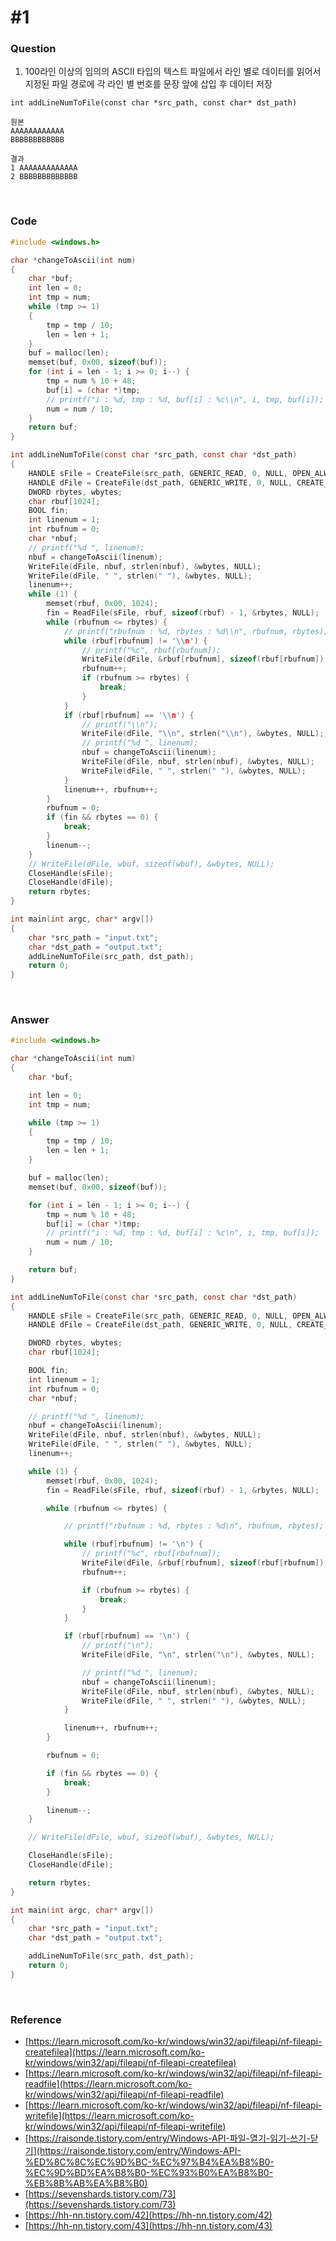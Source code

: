 # #1

### Question

1. 100라인 이상의 임의의 ASCII 타입의 텍스트 파일에서 라인 별로 데이터를 읽어서 지정된 파일 경로에 각 라인 별 번호를 문장 앞에 삽입 후 데이터 저장

```
int addLineNumToFile(const char *src_path, const char* dst_path)

원본
AAAAAAAAAAAA
BBBBBBBBBBBB

결과
1 AAAAAAAAAAAAA
2 BBBBBBBBBBBBB
```



<br>



### Code

```c
#include <windows.h>

char *changeToAscii(int num)
{
	char *buf;
	int len = 0;
	int tmp = num;
	while (tmp >= 1)
	{
		tmp = tmp / 10;
		len = len + 1;
	}
	buf = malloc(len);
	memset(buf, 0x00, sizeof(buf));
	for (int i = len - 1; i >= 0; i--) {
		tmp = num % 10 + 48;
		buf[i] = (char *)tmp;
		// printf("i : %d, tmp : %d, buf[i] : %c\\n", i, tmp, buf[i]);
		num = num / 10;
	}
	return buf;
}

int addLineNumToFile(const char *src_path, const char *dst_path)
{
	HANDLE sFile = CreateFile(src_path, GENERIC_READ, 0, NULL, OPEN_ALWAYS, 0, NULL);
	HANDLE dFile = CreateFile(dst_path, GENERIC_WRITE, 0, NULL, CREATE_ALWAYS, 0, NULL);
	DWORD rbytes, wbytes;
	char rbuf[1024];
	BOOL fin;
	int linenum = 1;
	int rbufnum = 0;
	char *nbuf;
	// printf("%d ", linenum);
	nbuf = changeToAscii(linenum);
	WriteFile(dFile, nbuf, strlen(nbuf), &wbytes, NULL);
	WriteFile(dFile, " ", strlen(" "), &wbytes, NULL);
	linenum++;
	while (1) {
		memset(rbuf, 0x00, 1024);
		fin = ReadFile(sFile, rbuf, sizeof(rbuf) - 1, &rbytes, NULL);
		while (rbufnum <= rbytes) {
			// printf("rbufnum : %d, rbytes : %d\\n", rbufnum, rbytes);
			while (rbuf[rbufnum] != '\\n') {
				// printf("%c", rbuf[rbufnum]);
				WriteFile(dFile, &rbuf[rbufnum], sizeof(rbuf[rbufnum]), &wbytes, NULL);
				rbufnum++;
				if (rbufnum >= rbytes) {
					break;
				}
			}
			if (rbuf[rbufnum] == '\\n') {
				// printf("\\n");
				WriteFile(dFile, "\\n", strlen("\\n"), &wbytes, NULL);
				// printf("%d ", linenum);
				nbuf = changeToAscii(linenum);
				WriteFile(dFile, nbuf, strlen(nbuf), &wbytes, NULL);
				WriteFile(dFile, " ", strlen(" "), &wbytes, NULL);
			}
			linenum++, rbufnum++;
		}
		rbufnum = 0;
		if (fin && rbytes == 0) {
			break;
		}
		linenum--;
	}
	// WriteFile(dFile, wbuf, sizeof(wbuf), &wbytes, NULL);
	CloseHandle(sFile);
	CloseHandle(dFile);
	return rbytes;
}

int main(int argc, char* argv[])
{
	char *src_path = "input.txt";
	char *dst_path = "output.txt";
	addLineNumToFile(src_path, dst_path);
	return 0;
}
```



<br>



### Answer

```c
#include <windows.h>

char *changeToAscii(int num)
{
	char *buf;

	int len = 0;
	int tmp = num;

	while (tmp >= 1)
	{
		tmp = tmp / 10;
		len = len + 1;
	}

	buf = malloc(len);
	memset(buf, 0x00, sizeof(buf));

	for (int i = len - 1; i >= 0; i--) {
		tmp = num % 10 + 48;
		buf[i] = (char *)tmp;
		// printf("i : %d, tmp : %d, buf[i] : %c\n", i, tmp, buf[i]);
		num = num / 10;
	}

	return buf;
}

int addLineNumToFile(const char *src_path, const char *dst_path)
{
	HANDLE sFile = CreateFile(src_path, GENERIC_READ, 0, NULL, OPEN_ALWAYS, 0, NULL);
	HANDLE dFile = CreateFile(dst_path, GENERIC_WRITE, 0, NULL, CREATE_ALWAYS, 0, NULL);

	DWORD rbytes, wbytes;
	char rbuf[1024];

	BOOL fin;
	int linenum = 1;
	int rbufnum = 0;
	char *nbuf;

	// printf("%d ", linenum);
	nbuf = changeToAscii(linenum);
	WriteFile(dFile, nbuf, strlen(nbuf), &wbytes, NULL);
	WriteFile(dFile, " ", strlen(" "), &wbytes, NULL);
	linenum++;

	while (1) {
		memset(rbuf, 0x00, 1024);
		fin = ReadFile(sFile, rbuf, sizeof(rbuf) - 1, &rbytes, NULL);

		while (rbufnum <= rbytes) {

			// printf("rbufnum : %d, rbytes : %d\n", rbufnum, rbytes);

			while (rbuf[rbufnum] != '\n') {
				// printf("%c", rbuf[rbufnum]);
				WriteFile(dFile, &rbuf[rbufnum], sizeof(rbuf[rbufnum]), &wbytes, NULL);
				rbufnum++;

				if (rbufnum >= rbytes) {
					break;
				}
			}

			if (rbuf[rbufnum] == '\n') {
				// printf("\n");
				WriteFile(dFile, "\n", strlen("\n"), &wbytes, NULL);

				// printf("%d ", linenum);
				nbuf = changeToAscii(linenum);
				WriteFile(dFile, nbuf, strlen(nbuf), &wbytes, NULL);
				WriteFile(dFile, " ", strlen(" "), &wbytes, NULL);
			}

			linenum++, rbufnum++;
		}

		rbufnum = 0;

		if (fin && rbytes == 0) {
			break;
		}

		linenum--;
	}

	// WriteFile(dFile, wbuf, sizeof(wbuf), &wbytes, NULL);

	CloseHandle(sFile);
	CloseHandle(dFile);

	return rbytes;
}

int main(int argc, char* argv[])
{
	char *src_path = "input.txt";
	char *dst_path = "output.txt";

	addLineNumToFile(src_path, dst_path);
	return 0;
}
```



<br>



### Reference

- [https://learn.microsoft.com/ko-kr/windows/win32/api/fileapi/nf-fileapi-createfilea](https://learn.microsoft.com/ko-kr/windows/win32/api/fileapi/nf-fileapi-createfilea)
- [https://learn.microsoft.com/ko-kr/windows/win32/api/fileapi/nf-fileapi-readfile](https://learn.microsoft.com/ko-kr/windows/win32/api/fileapi/nf-fileapi-readfile)
- [https://learn.microsoft.com/ko-kr/windows/win32/api/fileapi/nf-fileapi-writefile](https://learn.microsoft.com/ko-kr/windows/win32/api/fileapi/nf-fileapi-writefile)
- [https://raisonde.tistory.com/entry/Windows-API-파일-열기-읽기-쓰기-닫기](https://raisonde.tistory.com/entry/Windows-API-%ED%8C%8C%EC%9D%BC-%EC%97%B4%EA%B8%B0-%EC%9D%BD%EA%B8%B0-%EC%93%B0%EA%B8%B0-%EB%8B%AB%EA%B8%B0)
- [https://sevenshards.tistory.com/73](https://sevenshards.tistory.com/73)
- [https://hh-nn.tistory.com/42](https://hh-nn.tistory.com/42)
- [https://hh-nn.tistory.com/43](https://hh-nn.tistory.com/43)
